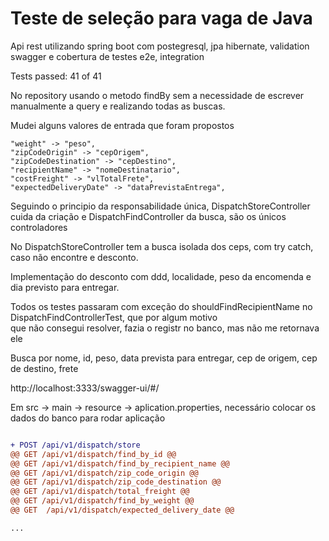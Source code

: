 # Teste de seleção para vaga de Java

Api rest utilizando spring boot com postegresql, jpa hibernate, validation</br>
swagger e cobertura de testes e2e, integration

Tests passed: 41 of 41

No repository usando o metodo findBy sem a necessidade de escrever manualmente a query e realizando todas as buscas.

Mudei alguns valores de entrada que foram propostos

	"weight" -> "peso",
	"zipCodeOrigin" -> "cepOrigem",
	"zipCodeDestination" -> "cepDestino",
	"recipientName" -> "nomeDestinatario",
  	"costFreight" -> "vlTotalFrete",
  	"expectedDeliveryDate" -> "dataPrevistaEntrega",


Seguindo o principio da responsabilidade única, DispatchStoreController cuida da criação e DispatchFindController da busca, são os únicos controladores

No DispatchStoreController tem a busca isolada dos ceps, com try catch, caso não encontre e desconto.

Implementação do desconto com ddd, localidade, peso da encomenda e dia previsto para entregar.

Todos os testes passaram com exceção do shouldFindRecipientName no DispatchFindControllerTest, que por algum motivo</br>
que não consegui resolver, fazia o registr no banco, mas não me retornava ele

Busca por nome, id, peso, data prevista para entregar, cep de origem, cep de destino, frete
 
 
http://localhost:3333/swagger-ui/#/

Em src -> main -> resource -> aplication.properties, necessário colocar os dados do banco para rodar aplicação

  ```diff

+ POST /api/v1/dispatch/store
@@ GET /api/v1/dispatch/find_by_id @@
@@ GET /api/v1/dispatch/find_by_recipient_name @@
@@ GET /api/v1/dispatch/zip_code_origin @@
@@ GET /api/v1/dispatch/zip_code_destination @@
@@ GET /api/v1/dispatch/total_freight @@
@@ GET /api/v1/dispatch/find_by_weight @@
@@ GET  /api/v1/dispatch/expected_delivery_date @@
 
...


  
 
